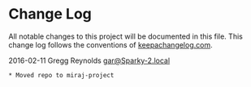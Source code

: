 # Change Log
All notable changes to this project will be documented in this file. This change log follows the conventions of [keepachangelog.com](http://keepachangelog.com/).
	
2016-02-11  Gregg Reynolds  <gar@Sparky-2.local>

	* Moved repo to miraj-project


